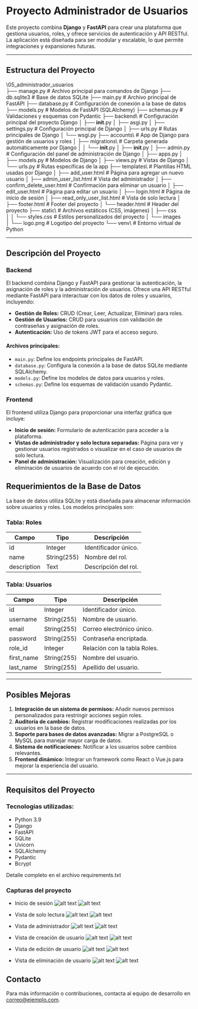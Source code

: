 
# Proyecto Administrador de Usuarios

Este proyecto combina **Django** y **FastAPI** para crear una plataforma que gestiona usuarios, roles, y ofrece servicios de autenticación y API RESTful. La aplicación está diseñada para ser modular y escalable, lo que permite integraciones y expansiones futuras.

---

## **Estructura del Proyecto**


\05_administrador_usuarios\
├── manage.py                      # Archivo principal para comandos de Django
├── db.sqlite3                     # Base de datos SQLite
├── main.py                        # Archivo principal de FastAPI
├── database.py                    # Configuración de conexión a la base de datos
├── models.py                      # Modelos de FastAPI (SQLAlchemy)
├── schemas.py                     # Validaciones y esquemas con Pydantic
├── backend\                       # Configuración principal del proyecto Django
│   ├── __init__.py
│   ├── asgi.py
│   ├── settings.py                # Configuración principal de Django
│   ├── urls.py                    # Rutas principales de Django
│   └── wsgi.py
├── accounts\                      # App de Django para gestión de usuarios y roles
│   ├── migrations\                # Carpeta generada automáticamente por Django
│   │   └── __init__.py
│   ├── __init__.py
│   ├── admin.py                   # Configuración del panel de administración de Django
│   ├── apps.py
│   ├── models.py                  # Modelos de Django
│   ├── views.py                   # Vistas de Django
│   └── urls.py                    # Rutas específicas de la app
├── templates\                     # Plantillas HTML usadas por Django
│   ├── add_user.html              # Página para agregar un nuevo usuario
│   ├── admin_user_list.html       # Vista del administrador
│   ├── confirm_delete_user.html   # Confirmación para eliminar un usuario
│   ├── edit_user.html             # Página para editar un usuario
│   ├── login.html                 # Página de inicio de sesión
│   ├── read_only_user_list.html   # Vista de solo lectura
│   ├── footer.html                # Footer del proyecto
│   └── header.html                # Header del proyecto
├── static\                        # Archivos estáticos (CSS, imágenes)
│   ├── css\
│   │   └── styles.css             # Estilos personalizados del proyecto
│   └── images\
│       └── logo.png               # Logotipo del proyecto
└── venv\                          # Entorno virtual de Python


---

## **Descripción del Proyecto**

### **Backend**
El backend combina Django y FastAPI para gestionar la autenticación, la asignación de roles y la administración de usuarios. Ofrece una API RESTful mediante FastAPI para interactuar con los datos de roles y usuarios, incluyendo:

- **Gestión de Roles:** CRUD (Crear, Leer, Actualizar, Eliminar) para roles.
- **Gestión de Usuarios:** CRUD para usuarios con validación de contraseñas y asignación de roles.
- **Autenticación:** Uso de tokens JWT para el acceso seguro.

#### **Archivos principales:**
- `main.py`: Define los endpoints principales de FastAPI.
- `database.py`: Configura la conexión a la base de datos SQLite mediante SQLAlchemy.
- `models.py`: Define los modelos de datos para usuarios y roles.
- `schemas.py`: Define los esquemas de validación usando Pydantic.

### **Frontend**
El frontend utiliza Django para proporcionar una interfaz gráfica que incluye:

- **Inicio de sesión:** Formulario de autenticación para acceder a la plataforma.
- **Vistas de administrador y solo lectura separadas:** Página para ver y gestionar usuarios registrados o visualizar en el caso de usuarios de solo lectura.
- **Panel de administración:** Visualización para creación, edición y eliminación de usuarios de acuerdo con el rol de ejecución.

## **Requerimientos de la Base de Datos**

La base de datos utiliza SQLite y está diseñada para almacenar información sobre usuarios y roles. Los modelos principales son:

### **Tabla: Roles**
| Campo          | Tipo        | Descripción              |
|----------------|-------------|--------------------------|
| id             | Integer     | Identificador único.     |
| name           | String(255) | Nombre del rol.          |
| description    | Text        | Descripción del rol.     |

### **Tabla: Usuarios**
| Campo          | Tipo        | Descripción                  |
|----------------|-------------|------------------------------|
| id             | Integer     | Identificador único.         |
| username       | String(255) | Nombre de usuario.           |
| email          | String(255) | Correo electrónico único.    |
| password       | String(255) | Contraseña encriptada.       |
| role_id        | Integer     | Relación con la tabla Roles. |
| first_name     | String(255) | Nombre del usuario.          |
| last_name      | String(255) | Apellido del usuario.        |

---

## **Posibles Mejoras**

1. **Integración de un sistema de permisos:** Añadir nuevos permisos personalizados para restringir acciones según roles.
2. **Auditoría de cambios:** Registrar modificaciones realizadas por los usuarios en la base de datos.
3. **Soporte para bases de datos avanzadas:** Migrar a PostgreSQL o MySQL para manejar mayor carga de datos.
4. **Sistema de notificaciones:** Notificar a los usuarios sobre cambios relevantes.
5. **Frontend dinámico:** Integrar un framework como React o Vue.js para mejorar la experiencia del usuario.

---

## **Requisitos del Proyecto**

### **Tecnologías utilizadas:**
- Python 3.9
- Django
- FastAPI
- SQLite
- Uvicorn
- SQLAlchemy
- Pydantic
- Bcrypt

Detalle completo en el archivo requirements.txt

### **Capturas del proyecto**

- Inicio de sesión
![alt text](login(movil).jpg) ![alt text](login.jpg)

- Vista de solo lectura
![alt text](vista_solo_lectura(movil).jpg) ![alt text](vista_solo_lectura.jpg)

- Vista de administrador
![alt text](vista_administrador(movil).jpg) ![alt text](vista_administrador.jpg)

- Vista de creación de usuario
![alt text](crear_usuario(movil).jpg) ![alt text](crear_usuario.jpg)

- Vista de edición de usuario
![alt text](editar_usuario(movil).jpg) ![alt text](editar_usuario.jpg)

- Vista de eliminación de usuario
![alt text](eliminar_usuario(movil).jpg) ![alt text](eliminar_usuario.jpg)

## **Contacto**

Para más información o contribuciones, contacta al equipo de desarrollo en [correo@ejemplo.com](mailto:correo@ejemplo.com).
